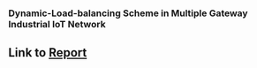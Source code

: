 ### Dynamic-Load-balancing Scheme in Multiple Gateway Industrial IoT Network
## Link to [Report](https://drive.google.com/file/d/1yoMGyyA6BeFD23NO35Rf3sxlpI-EN1T-/view?usp=sharing)
